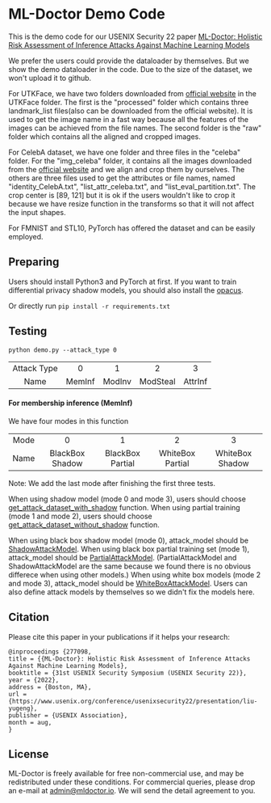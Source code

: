 # ML-Doctor Demo Code
This is the demo code for our USENIX Security 22 paper [ML-Doctor: Holistic Risk Assessment of Inference Attacks Against Machine Learning Models](https://www.usenix.org/conference/usenixsecurity22/presentation/liu-yugeng)

We prefer the users could provide the dataloader by themselves. But we show the demo dataloader in the code. Due to the size of the dataset, we won't upload it to github.

For UTKFace, we have two folders downloaded from [official website](https://susanqq.github.io/UTKFace/) in the UTKFace folder. The first is the "processed" folder which contains three landmark_list files(also can be downloaded from the official website). It is used to get the image name in a fast way because all the features of the images can be achieved from the file names. The second folder is the "raw" folder which contains all the aligned and cropped images. 

For CelebA dataset, we have one folder and three files in the "celeba" folder. For the "img_celeba" folder, it contains all the images downloaded from the [official website](https://mmlab.ie.cuhk.edu.hk/projects/CelebA.html) and we align and crop them by ourselves. The others are three files used to get the attributes or file names, named "identity_CelebA.txt", "list_attr_celeba.txt", and "list_eval_partition.txt". The crop center is \[89, 121\] but it is ok if the users wouldn't like to crop it because we have resize function in the transforms so that it will not affect the input shapes.

For FMNIST and STL10, PyTorch has offered the dataset and can be easily employed.

## Preparing
Users should install Python3 and PyTorch at first. If you want to train differential privacy shadow models, you should also install the [opacus](https://github.com/pytorch/opacus).

Or directly run ```pip install -r requirements.txt```

## Testing
```python demo.py --attack_type 0```

<table><tbody>
<!-- TABLE BODY -->
<tr>
<td align="center">Attack Type</td>
<td align="center">0</td>
<td align="center">1</td>
<td align="center">2</td>
<td align="center">3</td>
</tr>
<tr>
<td align="center">Name</td>
<td align="center">MemInf</td>
<td align="center">ModInv</td>
<td align="center">ModSteal</td>
<td align="center">AttrInf</td>
</tr>
</tbody></table>

#### For membership inference (MemInf)
We have four modes in this function
<table><tbody>
<!-- TABLE BODY -->
<tr>
<td align="center">Mode</td>
<td align="center">0</td>
<td align="center">1</td>
<td align="center">2</td>
<td align="center">3</td>
</tr>
<tr>
<td align="center">Name</td>
<td align="center">BlackBox Shadow</td>
<td align="center">BlackBox Partial</td>
<td align="center">WhiteBox Partial</td>
<td align="center">WhiteBox Shadow</td>
</tr>
</tbody></table>
Note: We add the last mode after finishing the first three tests.

When using shadow model (mode 0 and mode 3), users should choose [get_attack_dataset_with_shadow](https://github.com/liuyugeng/ML-Doctor/blob/fadd06c9d5f7e8707dcc8fdb84ed257050e287a2/doctor/meminf.py#L689) function.
When using partial training (mode 1 and mode 2), users should choose [get_attack_dataset_without_shadow](https://github.com/liuyugeng/ML-Doctor/blob/fadd06c9d5f7e8707dcc8fdb84ed257050e287a2/doctor/meminf.py#L663) function.

When using black box shadow model (mode 0), attack_model should be [ShadowAttackModel](https://github.com/liuyugeng/ML-Doctor/blob/fadd06c9d5f7e8707dcc8fdb84ed257050e287a2/utils/define_models.py#L15).
When using black box partial training set (mode 1), attack_model should be [PartialAttackModel](https://github.com/liuyugeng/ML-Doctor/blob/fadd06c9d5f7e8707dcc8fdb84ed257050e287a2/utils/define_models.py#L56).
(PartialAttackModel and ShadowAttackModel are the same because we found there is no obvious differece when using other models.)
When using white box models (mode 2 and mode 3), attack_model should be [WhiteBoxAttackModel](https://github.com/liuyugeng/ML-Doctor/blob/fadd06c9d5f7e8707dcc8fdb84ed257050e287a2/utils/define_models.py#L97).
Users can also define attack models by themselves so we didn't fix the models here.

## Citation
Please cite this paper in your publications if it helps your research:

    @inproceedings {277098,
    title = {{ML-Doctor}: Holistic Risk Assessment of Inference Attacks Against Machine Learning Models},
    booktitle = {31st USENIX Security Symposium (USENIX Security 22)},
    year = {2022},
    address = {Boston, MA},
    url = {https://www.usenix.org/conference/usenixsecurity22/presentation/liu-yugeng},
    publisher = {USENIX Association},
    month = aug,
    }


## License

ML-Doctor is freely available for free non-commercial use, and may be redistributed under these conditions. For commercial queries, please drop an e-mail at admin@mldoctor.io. We will send the detail agreement to you.
